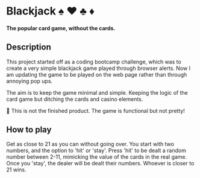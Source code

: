 # Blackjack :spades: :hearts: :clubs: :diamonds:
#### The popular card game, without the cards.


## Description

This project started off as a coding bootcamp challenge, which was to create a very simple blackjack game played through browser alerts. Now I am updating the game to be played on the web page rather than through annoying pop ups.

The aim is to keep the game minimal and simple. Keeping the logic of the card game but ditching the cards and casino elements.

:construction: This is not the finished product. The game is functional but not pretty!

## How to play
Get as close to 21 as you can without going over. 
You start with two numbers, and the option to 'hit' or 'stay'. Press 'hit' to be dealt a random number between 2-11, mimicking the value of the cards in the real game. Once you 'stay', the dealer will be dealt their numbers. Whoever is closer to 21 wins.

